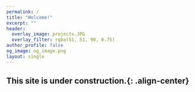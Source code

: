 ```yaml
---
permalink: /
title: "Welcome!"
excerpt: ""
header:
  overlay_image: projects.JPG
  overlay_filter: rgba(51, 51, 90, 0.75)
author_profile: false
og_image: og_image.png
layout: single
---
```


This site is under construction.{: .align-center}
------